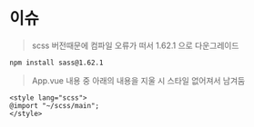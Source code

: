 # 이슈

> scss 버전때문에 컴파일 오류가 떠서 1.62.1 으로 다운그레이드

```
npm install sass@1.62.1
```

> App.vue 내용 중 아래의 내용을 지울 시 스타일 없어져서 남겨둠

```
<style lang="scss">
@import "~/scss/main";
</style>
```
